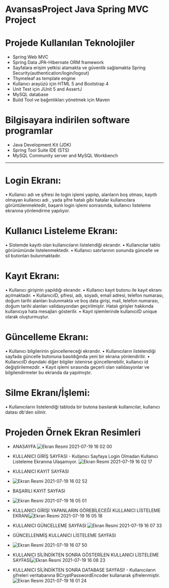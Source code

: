 # AvansasProject Java Spring MVC Project

# Projede Kullanılan Teknolojiler

- Spring Web MVC 
- Spring Data JPA-Hibernate ORM framework
- Sayfalara erişim yetkisi atamakta ve güvenlik sağlamakta Spring Security(authentication/login/logout)
- Thymeleaf as template engine
- Kullanıcı arayüzü için HTML 5 and Bootstrap 4 
- Unit Test için JUnit 5 and AssertJ
- MySQL database
- Build Tool ve bağımlıkları yönetmek için Maven

# Bilgisayara indirilen software programlar
- Java Development Kit (JDK)
- Spring Tool Suite IDE (STS)
- MySQL Community server and MySQL Workbench

-----------------------------
 # Login Ekranı: 
•	Kullanıcı adı ve şifresi ile login işlemi yapılıp, alanların boş olması, kayıtlı olmayan kullanıcı adı , yada şifre hatalı gibi hatalar kullanıcılara görüntülenmektedir, başarılı login işlemi  sonrasında, kullanıcı listeleme ekranına yönlendirme yapılıyor. 

# Kullanıcı Listeleme Ekranı: 
•	Sistemde kayıtlı olan kullanıcıların listelendiği ekrandır.
•	Kullanıcılar tablo görünümünde listelenmektedir. 
•	Kullanıcı satırlarının sonunda güncelle ve sil butonları bulunmaktadır.

# Kayıt Ekranı: 
•	Kullanıcı girişinin yapıldığı ekrandır.
•	Kullanıcı kayıt butonu ile kayıt ekranı açılmaktadır.
•	KullanıcıID, şifresi, adı, soyadı, email adresi, telefon numarası, doğum tarihi alanları bulunmakta ve boş data girişi, mail, telefon numarası, doğum tarihi alanları validasyondan geçirilmiştir. Hatalı girişler hakkında kullanıcıya hata mesajları gösterilir. 
•	Kayıt işlemlerinde kullanıcıID unique olarak oluşturmuştur.

# Güncelleme Ekranı: 
•	Kullanıcı bilgilerinin güncelleneceği ekrandır.
•	Kullanıcıların listelendiği sayfada güncelle butonuna basıldığında yeni bir ekrana yönlendirilir.
•	KullanıcıID dışındaki diğer bilgiler istenirse güncellenebilir, kullanıcı id değiştirilemezdir.
•	Kayıt işlemi sırasında geçerli olan validasyonlar ve bilgilendirmeler bu ekranda da yapılmıştır.

# Silme Ekranı/İşlemi:
•	Kullanıcıların listelendiği tabloda bir butona basılarak kullanıcılar, kullanıcı datası db'den silinir. 

# Projeden Örnek Ekran Resimleri

- ANASAYFA
![Ekran Resmi 2021-07-19 16 02 00](https://user-images.githubusercontent.com/58148544/126168568-aade0125-99e6-4f57-8dd1-04f7338b52e3.png)

- KULLANICI GİRİŞ SAYFASI - Kullanıcı Sayfaya Login Olmadan Kullanıcı Listeleme Ekranına Ulaşamıyor.
![Ekran Resmi 2021-07-19 16 02 17](https://user-images.githubusercontent.com/58148544/126168931-10e92979-51f6-4506-88e2-25b8d4f1f80b.png)

- KULLANICI KAYIT SAYFASI
- ![Ekran Resmi 2021-07-19 16 02 52](https://user-images.githubusercontent.com/58148544/126169097-9958878d-7996-412a-b303-41e2ffb3ffeb.png)

- BAŞARILI KAYIT SAYFASI
- ![Ekran Resmi 2021-07-19 16 05 01](https://user-images.githubusercontent.com/58148544/126169174-c94d0690-5189-4bf6-ba50-67b7153f0f14.png)

- KULLANICI GİRİŞİ YAPANLARIN GÖREBİLECEĞİ KULLANICI LİSTELEME EKRANI![Ekran Resmi 2021-07-19 16 05 18](https://user-images.githubusercontent.com/58148544/126169425-23334e16-7917-474b-b39a-fc553b3f97a3.png)

- KULLANICI GÜNCELLEME SAYFASI
![Ekran Resmi 2021-07-19 16 07 33](https://user-images.githubusercontent.com/58148544/126169552-76a99139-5570-4436-b8c1-5f1af86e14f1.png)

- GÜNCELLENMİŞ KULLANICI LİSTELEME SAYFASI
- ![Ekran Resmi 2021-07-19 16 07 50](https://user-images.githubusercontent.com/58148544/126169642-d92e6296-47d9-4ba3-9255-5182b893b319.png)

- KULLANICI SİLİNDİKTEN SONRA GÖSTERİLEN KULLANICI LİSTELEME SAYFASI![Ekran Resmi 2021-07-19 16 08 23](https://user-images.githubusercontent.com/58148544/126169750-4616eb92-4f8b-49d3-8452-d28d57968f99.png)

- KULLANICI SİLİNDİKTEN SONRA DATABASE SAYFASI! -  Kullanıcıların şifreleri veritabanına BCryptPasswordEncoder kullanarak şifrelenmiştir.
![Ekran Resmi 2021-07-19 16 01 24](https://user-images.githubusercontent.com/58148544/126171342-5641a754-9cf3-4d57-9f08-3d50cbdd106d.png)




